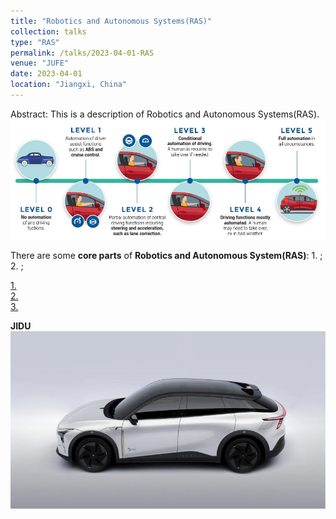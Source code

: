 ```yaml
---
title: "Robotics and Autonomous Systems(RAS)"
collection: talks
type: "RAS"
permalink: /talks/2023-04-01-RAS
venue: "JUFE"
date: 2023-04-01
location: "Jiangxi, China"
---
```

Abstract: This is a description of Robotics and Autonomous Systems(RAS).  
<img src="/images/level.jpg" alt="Autonomation level" title="Autonomation Level" width="800" >  


There are some __core parts__ of __Robotics and Autonomous System(RAS)__: 1. ; 2. ;  






[1. ](#)  
[2. ](#)  
[3. ](#)  

__JIDU__
<img src="/images/ROBO-01.jpg" alt="ROBO-01" title="ROBO-01" width="800" > 
